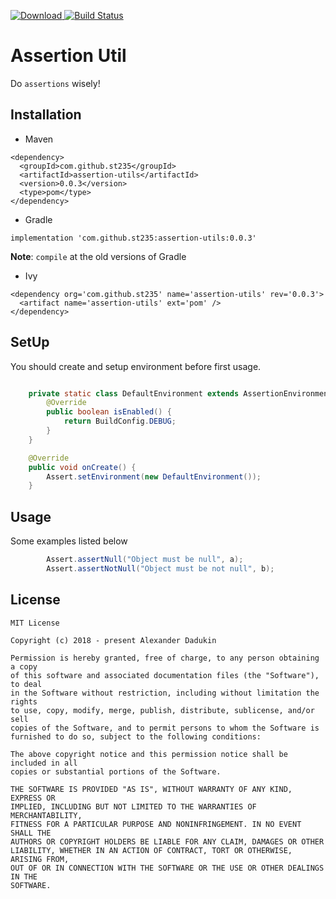 [ ![Download](https://api.bintray.com/packages/st235/maven/identiconview/images/download.svg) ](https://bintray.com/st235/maven/identiconview/_latestVersion)
[![Build Status](https://travis-ci.org/st235/Assertion.svg?branch=master)](https://travis-ci.org/st235/Assertion)

# Assertion Util

Do `assertions` wisely!

## Installation

- Maven
```
<dependency>
  <groupId>com.github.st235</groupId>
  <artifactId>assertion-utils</artifactId>
  <version>0.0.3</version>
  <type>pom</type>
</dependency>
```

- Gradle
```
implementation 'com.github.st235:assertion-utils:0.0.3'
```
**Note**: `compile` at the old versions of Gradle

- Ivy
```
<dependency org='com.github.st235' name='assertion-utils' rev='0.0.3'>
  <artifact name='assertion-utils' ext='pom' />
</dependency>
```

## SetUp

You should create and setup environment before first usage.


```java

    private static class DefaultEnvironment extends AssertionEnvironment {
        @Override
        public boolean isEnabled() {
            return BuildConfig.DEBUG;
        }
    }

    @Override
    public void onCreate() {
        Assert.setEnvironment(new DefaultEnvironment());
    }

```

## Usage

Some examples listed below

```java
        Assert.assertNull("Object must be null", a);
        Assert.assertNotNull("Object must be not null", b);
```

## License

```text
MIT License

Copyright (c) 2018 - present Alexander Dadukin

Permission is hereby granted, free of charge, to any person obtaining a copy
of this software and associated documentation files (the "Software"), to deal
in the Software without restriction, including without limitation the rights
to use, copy, modify, merge, publish, distribute, sublicense, and/or sell
copies of the Software, and to permit persons to whom the Software is
furnished to do so, subject to the following conditions:

The above copyright notice and this permission notice shall be included in all
copies or substantial portions of the Software.

THE SOFTWARE IS PROVIDED "AS IS", WITHOUT WARRANTY OF ANY KIND, EXPRESS OR
IMPLIED, INCLUDING BUT NOT LIMITED TO THE WARRANTIES OF MERCHANTABILITY,
FITNESS FOR A PARTICULAR PURPOSE AND NONINFRINGEMENT. IN NO EVENT SHALL THE
AUTHORS OR COPYRIGHT HOLDERS BE LIABLE FOR ANY CLAIM, DAMAGES OR OTHER
LIABILITY, WHETHER IN AN ACTION OF CONTRACT, TORT OR OTHERWISE, ARISING FROM,
OUT OF OR IN CONNECTION WITH THE SOFTWARE OR THE USE OR OTHER DEALINGS IN THE
SOFTWARE.
```